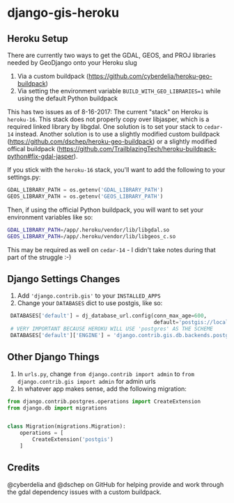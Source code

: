 # django-gis-heroku

## Heroku Setup

There are currently two ways to get the GDAL, GEOS, and PROJ libraries needed 
by GeoDjango onto your Heroku slug

1. Via a custom buildpack (https://github.com/cyberdelia/heroku-geo-buildpack)
2. Via setting the environment variable `BUILD_WITH_GEO_LIBRARIES=1` while
using the default Python buildpack

This has two issues as of 8-16-2017: The current "stack" on Heroku is 
`heroku-16`. This stack does not properly copy over libjasper, which is a
required linked library by libgdal. One solution is to set your stack to
`cedar-14` instead. Another solution is to use a slightly modified 
custom buildpack (https://github.com/dschep/heroku-geo-buildpack) or 
a slightly modified offical buildpack 
(https://github.com/TrailblazingTech/heroku-buildpack-python#fix-gdal-jasper).

If you stick with the `heroku-16` stack, you'll want to add the following to 
your settings.py:

```python
GDAL_LIBRARY_PATH = os.getenv('GDAL_LIBRARY_PATH')
GEOS_LIBRARY_PATH = os.getenv('GEOS_LIBRARY_PATH')
```

Then, if using the official Python buildpack, you will want to set your 
environment variables like so:

```bash
GDAL_LIBRARY_PATH=/app/.heroku/vendor/lib/libgdal.so
GEOS_LIBRARY_PATH=/app/.heroku/vendor/lib/libgeos_c.so
```

This may be required as well on `cedar-14` - I didn't take notes during
that part of the struggle :-)

## Django Settings Changes

1. Add `'django.contrib.gis'` to your `INSTALLED_APPS`
2. Change your `DATABASES` dict to use postgis, like so:

```python
 DATABASES['default'] = dj_database_url.config(conn_max_age=600,
                                               default='postgis://localhost:5432/{}'.format(APP_NAME))
 # VERY IMPORTANT BECAUSE HEROKU WILL USE 'postgres' AS THE SCHEME
 DATABASES['default']['ENGINE'] = 'django.contrib.gis.db.backends.postgis'
```

## Other Django Things

1. In `urls.py`, change `from django.contrib import admin` to 
`from django.contrib.gis import admin` for admin urls
2. In whatever app makes sense, add the following migration:

```python
from django.contrib.postgres.operations import CreateExtension
from django.db import migrations


class Migration(migrations.Migration):
    operations = [
        CreateExtension('postgis')
    ]
```

## Credits
@cyberdelia and @dschep on GitHub for helping provide and work through the
gdal dependency issues with a custom buildpack.
